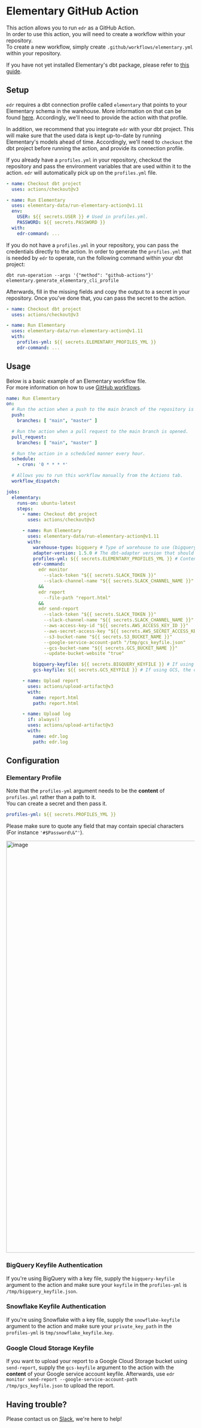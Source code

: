 # Elementary GitHub Action

This action allows you to run `edr` as a GitHub Action.  
In order to use this action, you will need to create a workflow within your repository.  
To create a new workflow, simply create `.github/workflows/elementary.yml` within your repository.

If you have not yet installed Elementary's dbt package, please refer
to [this guide](https://docs.elementary-data.com/quickstart#how-to-install-elementary-dbt-package).

## Setup

`edr` requires a dbt connection profile called `elementary` that points to your Elementary schema in the warehouse.
More information on that can be found [here](https://docs.elementary-data.com/quickstart-cli).
Accordingly, we'll need to provide the action with that profile.

In addition, we recommend that you integrate `edr` with your dbt project.
This will make sure that the used data is kept up-to-date by running Elementary's models ahead of time.
Accordingly, we'll need to `checkout` the dbt project before running the action, and provide its connection profile.

If you already have a `profiles.yml` in your repository,
checkout the repository and pass the environment variables that are used within it to the action.
`edr` will automatically pick up on the `profiles.yml` file.

```yaml
- name: Checkout dbt project
  uses: actions/checkout@v3

- name: Run Elementary
  uses: elementary-data/run-elementary-action@v1.11
  env:
    USER: ${{ secrets.USER }} # Used in profiles.yml.
    PASSWORD: ${{ secrets.PASSWORD }}
  with:
    edr-command: ...
```

If you do not have a `profiles.yml` in your repository, you can pass the credentials directly to the action.
In order to generate the `profiles.yml` that is needed by `edr` to operate, run the following command within your dbt
project:

```shell
dbt run-operation --args '{"method": "github-actions"}' elementary.generate_elementary_cli_profile
```

Afterwards, fill in the missing fields and copy the output to a secret in your repository.
Once you've done that, you can pass the secret to the action.

```yaml
- name: Checkout dbt project
  uses: actions/checkout@v3

- name: Run Elementary
  uses: elementary-data/run-elementary-action@v1.11
  with:
    profiles-yml: ${{ secrets.ELEMENTARY_PROFILES_YML }}
    edr-command: ...
```

## Usage

Below is a basic example of an Elementary workflow file.  
For more information on how to
use [GitHub workflows](https://docs.github.com/en/actions/using-workflows/workflow-syntax-for-github-actions).

```yaml
name: Run Elementary
on:
  # Run the action when a push to the main branch of the repository is made.
  push:
    branches: [ "main", "master" ]

  # Run the action when a pull request to the main branch is opened.
  pull_request:
    branches: [ "main", "master" ]

  # Run the action in a scheduled manner every hour.
  schedule:
    - cron: '0 * * * *'

  # Allows you to run this workflow manually from the Actions tab.
  workflow_dispatch:

jobs:
  elementary:
    runs-on: ubuntu-latest
    steps:
      - name: Checkout dbt project
        uses: actions/checkout@v3

      - name: Run Elementary
        uses: elementary-data/run-elementary-action@v1.11
        with:
          warehouse-type: bigquery # Type of warehouse to use (bigquery, snowflake, redshift, etc.)
          adapter-version: 1.5.0 # The dbt-adapter version that should be used (If not provided the latest version will be used). 
          profiles-yml: ${{ secrets.ELEMENTARY_PROFILES_YML }} # Content of ~/.dbt/profiles.yml, should have an `elementary` profile.
          edr-command:
            edr monitor
              --slack-token "${{ secrets.SLACK_TOKEN }}"
              --slack-channel-name "${{ secrets.SLACK_CHANNEL_NAME }}"
            &&
            edr report
              --file-path "report.html"
            &&
            edr send-report
              --slack-token "${{ secrets.SLACK_TOKEN }}"
              --slack-channel-name "${{ secrets.SLACK_CHANNEL_NAME }}"
              --aws-access-key-id "${{ secrets.AWS_ACCESS_KEY_ID }}"
              --aws-secret-access-key "${{ secrets.AWS_SECRET_ACCESS_KEY }}"
              --s3-bucket-name "${{ secrets.S3_BUCKET_NAME }}"
              --google-service-account-path "/tmp/gcs_keyfile.json"
              --gcs-bucket-name "${{ secrets.GCS_BUCKET_NAME }}"
              --update-bucket-website "true"

          bigquery-keyfile: ${{ secrets.BIGQUERY_KEYFILE }} # If using BigQuery, the content of its keyfile.
          gcs-keyfile: ${{ secrets.GCS_KEYFILE }} # If using GCS, the content of its keyfile.

      - name: Upload report
        uses: actions/upload-artifact@v3
        with:
          name: report.html
          path: report.html

      - name: Upload log
        if: always()
        uses: actions/upload-artifact@v3
        with:
          name: edr.log
          path: edr.log
```

## Configuration

### Elementary Profile

Note that the `profiles-yml` argument needs to be the **content** of `profiles.yml` rather than a path to it.  
You can create a secret and then pass it.

```yml
profiles-yml: ${{ secrets.PROFILES_YML }}
```

Please make sure to quote any field that may contain special characters (For instance `'#$Password\&^'`).

<img width="1097" alt="image" src="https://user-images.githubusercontent.com/30181361/185250359-918a10ab-b323-4ce3-b598-307ecedadeb9.png">

### BigQuery Keyfile Authentication

If you're using BigQuery with a key file,
supply the `bigquery-keyfile` argument to the action and make sure your `keyfile` in the `profiles-yml`
is `/tmp/bigquery_keyfile.json`.

### Snowflake Keyfile Authentication

If you're using Snowflake with a key file,
supply the `snowflake-keyfile` argument to the action and make sure your `private_key_path` in the `profiles-yml`
is `tmp/snowflake_keyfile.key`.

### Google Cloud Storage Keyfile

If you want to upload your report to a Google Cloud Storage bucket using `send-report`,
supply the `gcs-keyfile` argument to the action with the **content** of your Google service account keyfile.
Afterwards, use `edr monitor send-report --google-service-account-path /tmp/gcs_keyfile.json` to upload the report.

## Having trouble?

Please contact us
on [Slack](https://join.slack.com/t/elementary-community/shared_invite/zt-uehfrq2f-zXeVTtXrjYRbdE_V6xq4Rg), we're here
to help!
